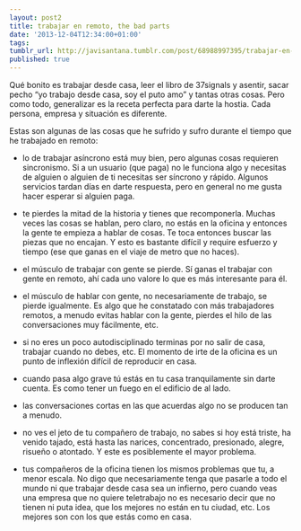 ```yaml
---
layout: post2 
title: trabajar en remoto, the bad parts
date: '2013-12-04T12:34:00+01:00'
tags: 
tumblr_url: http://javisantana.tumblr.com/post/68988997395/trabajar-en-remoto-the-bad-parts
published: true
---
```


Qué bonito es trabajar desde casa, leer el libro de 37signals y asentir, sacar pecho &#8220;yo trabajo desde casa, soy el puto amo&#8221; y tantas otras cosas. Pero como todo, generalizar es la receta perfecta para darte la hostia. Cada persona, empresa y situación es diferente.

Estas son algunas de las cosas que he sufrido y sufro durante el tiempo que he trabajado en remoto:

- lo de trabajar asíncrono está muy bien, pero algunas cosas requieren sincronismo. Si a un usuario (que paga) no le funciona algo y necesitas de alguien o alguien de ti necesitas ser síncrono y rápido. Algunos servicios tardan días en darte respuesta, pero en general no me gusta hacer esperar si alguien paga.

- te pierdes la mitad de la historia y tienes que recomponerla. Muchas veces las cosas se hablan, pero claro, no estás en la oficina y entonces la gente te empieza a hablar de cosas. Te toca entonces buscar las piezas que no encajan. Y esto es bastante difícil y require esfuerzo y tiempo (ese que ganas en el viaje de metro que no haces).

- el músculo de trabajar con gente se pierde. Sí ganas el trabajar con gente en remoto, ahí cada uno valore lo que es más interesante para él.

- el músculo de hablar con gente, no necesariamente de trabajo, se pierde igualmente. Es algo que he constatado con más trabajadores remotos, a menudo evitas hablar con la gente, pierdes el hilo de las conversaciones muy fácilmente, etc.

- si no eres un poco autodisciplinado terminas por no salir de casa, trabajar cuando no debes, etc. El momento de irte de la oficina es un punto de inflexión difícil de reproducir en casa.

- cuando pasa algo grave tú estás en tu casa tranquilamente sin darte cuenta. Es como tener un fuego en el edificio de al lado.
- las conversaciones cortas en las que acuerdas algo no se producen tan a menudo.
- no ves el jeto de tu compañero de trabajo, no sabes si hoy está triste, ha venido tajado, está hasta las narices, concentrado, presionado, alegre, risueño o atontado. Y este es posiblemente el mayor problema.

- tus compañeros de la oficina tienen los mismos problemas que tu, a menor escala.
No digo que necesariamente tenga que pasarle a todo el mundo ni que trabajar desde casa sea un infierno, pero cuando veas una empresa que no quiere teletrabajo no es necesario decir que no tienen ni puta idea, que los mejores no están en tu ciudad, etc. Los mejores son con los que estás como en casa.
